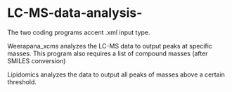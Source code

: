 # LC-MS-data-analysis-

The two coding programs accent .xml input type.

Weerapana_xcms analyzes the LC-MS data to output peaks at specific masses. This program also requires a list of compound masses (after SMILES conversion) 


Lipidomics analyzes the data to output all peaks of masses above a certain threshold. 
